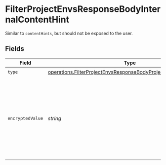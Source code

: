 # FilterProjectEnvsResponseBodyInternalContentHint

Similar to `contentHints`, but should not be exposed to the user.


## Fields

| Field                                                                                                                                              | Type                                                                                                                                               | Required                                                                                                                                           | Description                                                                                                                                        |
| -------------------------------------------------------------------------------------------------------------------------------------------------- | -------------------------------------------------------------------------------------------------------------------------------------------------- | -------------------------------------------------------------------------------------------------------------------------------------------------- | -------------------------------------------------------------------------------------------------------------------------------------------------- |
| `type`                                                                                                                                             | [operations.FilterProjectEnvsResponseBodyProjectsResponse200Type](../../models/operations/filterprojectenvsresponsebodyprojectsresponse200type.md) | :heavy_check_mark:                                                                                                                                 | N/A                                                                                                                                                |
| `encryptedValue`                                                                                                                                   | *string*                                                                                                                                           | :heavy_check_mark:                                                                                                                                 | Contains the `value` of the env variable, encrypted with a special key to make decryption possible in the subscriber Lambda.                       |